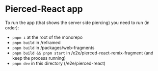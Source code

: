 # Pierced-React app

To run the app (that shows the server side piercing) you need to run (in order):
 - `pnpm i` at the root of the monorepo
 - `pnpm build` in /reframed
 - `pnpm build` in /packages/web-fragments
 - `pnpm build && pnpm start` in /e2e/pierced-react-remix-fragment (and keep the process running)
 - `pnpm dev` in this directory (/e2e/pierced-react)
